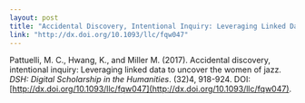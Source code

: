 ```yaml
---
layout: post
title: "Accidental Discovery, Intentional Inquiry: Leveraging Linked Data to Uncover the Women of Jazz"
link: "http://dx.doi.org/10.1093/llc/fqw047"
---
```


Pattuelli, M. C., Hwang, K., and Miller M. (2017). Accidental discovery, intentional inquiry: Leveraging linked data to uncover the women of jazz. *DSH: Digital Scholarship in the Humanities*. (32)4, 918-924. DOI: [http://dx.doi.org/10.1093/llc/fqw047](http://dx.doi.org/10.1093/llc/fqw047).
